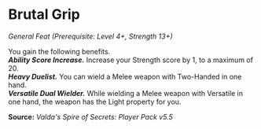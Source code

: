 # Brutal Grip
*General Feat (Prerequisite: Level 4+, Strength 13+)*

You gain the following benefits.  
***Ability Score Increase.*** Increase your Strength score by 1, to a maximum of 20.  
***Heavy Duelist.*** You can wield a Melee weapon with Two-Handed in one hand.  
***Versatile Dual Wielder.*** While wielding a Melee weapon with Versatile in one hand, the weapon has the Light property for you.



**Source:** *Valda's Spire of Secrets: Player Pack v5.5*